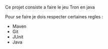 Ce projet consiste a faire le jeu Tron en java

Pour se faire je dois respecter certaines regles :
- Maven 
- Git
- JUnit
- Java
